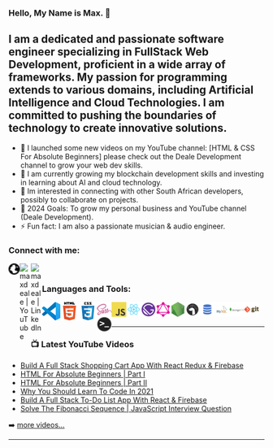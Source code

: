 ### Hello, My Name is Max. 👋

[](https://deale-development.com)

## I am a dedicated and passionate software engineer specializing in FullStack Web Development, proficient in a wide array of frameworks. My passion for programming extends to various domains, including Artificial Intelligence and Cloud Technologies. I am committed to pushing the boundaries of technology to create innovative solutions.

- 🔭 I launched some new videos on my YouTube channel: [HTML & CSS For Absolute Beginners] please check out the Deale Development channel to grow your web dev skills.
- 🌱 I am currently growing my blockchain development skills and investing in learning about AI and cloud technology. 
- 👯 Im interested in connecting with other South African developers, possibly to collaborate on projects.
- 🥅 2024 Goals: To grow my personal business and YouTube channel (Deale Development).
- ⚡ Fun fact: I am also a passionate musician & audio engineer.

### Connect with me:

[<img align="left" alt="maxdeale" width="22px" src="https://raw.githubusercontent.com/iconic/open-iconic/master/svg/globe.svg" />][website]
[<img align="left" alt="maxdeale | YouTube" width="22px" src="https://cdn.jsdelivr.net/npm/simple-icons@v3/icons/youtube.svg" />][youtube]
[<img align="left" alt="maxdeale | LinkedIn" width="22px" src="https://cdn.jsdelivr.net/npm/simple-icons@v3/icons/linkedin.svg" />][linkedin]

<br />

### Languages and Tools:

<img align="left" alt="Visual Studio Code" width="36px" src="https://raw.githubusercontent.com/github/explore/80688e429a7d4ef2fca1e82350fe8e3517d3494d/topics/visual-studio-code/visual-studio-code.png" />
<img align="left" alt="HTML5" width="36px" src="https://raw.githubusercontent.com/github/explore/80688e429a7d4ef2fca1e82350fe8e3517d3494d/topics/html/html.png" />
<img align="left" alt="CSS3" width="36px" src="https://raw.githubusercontent.com/github/explore/80688e429a7d4ef2fca1e82350fe8e3517d3494d/topics/css/css.png" />
<img align="left" alt="Sass" width="29px" src="https://raw.githubusercontent.com/github/explore/80688e429a7d4ef2fca1e82350fe8e3517d3494d/topics/sass/sass.png" />
<img align="left" alt="JavaScript" width="29px" src="https://raw.githubusercontent.com/github/explore/80688e429a7d4ef2fca1e82350fe8e3517d3494d/topics/javascript/javascript.png" />
<img align="left" alt="React" width="29px" src="https://raw.githubusercontent.com/github/explore/80688e429a7d4ef2fca1e82350fe8e3517d3494d/topics/react/react.png" />
<img align="left" alt="Gatsby" width="29px" src="https://raw.githubusercontent.com/github/explore/e94815998e4e0713912fed477a1f346ec04c3da2/topics/gatsby/gatsby.png" />
<img align="left" alt="GraphQL" width="29px" src="https://raw.githubusercontent.com/github/explore/80688e429a7d4ef2fca1e82350fe8e3517d3494d/topics/graphql/graphql.png" />
<img align="left" alt="Node.js" width="29px" src="https://raw.githubusercontent.com/github/explore/80688e429a7d4ef2fca1e82350fe8e3517d3494d/topics/nodejs/nodejs.png" />
<img align="left" alt="Deno" width="29px" src="https://raw.githubusercontent.com/github/explore/361e2821e2dea67711cde99c9c40ed357061cf27/topics/deno/deno.png" />
<img align="left" alt="SQL" width="29px" src="https://raw.githubusercontent.com/github/explore/80688e429a7d4ef2fca1e82350fe8e3517d3494d/topics/sql/sql.png" />
<img align="left" alt="MySQL" width="29px" src="https://raw.githubusercontent.com/github/explore/80688e429a7d4ef2fca1e82350fe8e3517d3494d/topics/mysql/mysql.png" />
<img align="left" alt="MongoDB" width="29px" src="https://raw.githubusercontent.com/github/explore/80688e429a7d4ef2fca1e82350fe8e3517d3494d/topics/mongodb/mongodb.png" />
<img align="left" alt="Git" width="29px" src="https://raw.githubusercontent.com/github/explore/80688e429a7d4ef2fca1e82350fe8e3517d3494d/topics/git/git.png" />
<img align="left" alt="Terminal" width="29px" src="https://raw.githubusercontent.com/github/explore/80688e429a7d4ef2fca1e82350fe8e3517d3494d/topics/terminal/terminal.png" />

<br />
<br />

---

### 📺 Latest YouTube Videos

<!-- YOUTUBE:START -->
- [Build A Full Stack Shopping Cart App With React Redux & Firebase](https://www.youtube.com/watch?v=_zWOpsv4jW4)
- [HTML For Absolute Beginners | Part I](https://www.youtube.com/watch?v=E-36mnyQzFc&t=1044s)
- [HTML For Absolute Beginners | Part II](https://www.youtube.com/watch?v=5lvIM455rTE&t=1142s)
- [Why You Should Learn To Code In 2021](https://www.youtube.com/watch?v=pW41O1SvOk4&t=62s)
- [Build A Full Stack To-Do List App With React & Firebase](https://www.youtube.com/watch?v=RauOROAWlSE&t=2357s)
- [Solve The Fibonacci Sequence | JavaScript Interview Question](https://www.youtube.com/watch?v=5CXjk-wKlpc&t=587s)

<!-- YOUTUBE:END -->

➡️ [more videos...](https://www.youtube.com/channel/UCqpjlnAQaZ6gc0-dp_WWLwg)

---

[website]: https://deale-development.com
[developer-cv]: http://maxdealecv.com
[youtube]: https://www.youtube.com/channel/UCqpjlnAQaZ6gc0-dp_WWLwg
[linkedin]: https://www.linkedin.com/in/max-deale-63619a198/
